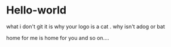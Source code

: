 # Hello-world

what i don't git it is why your logo is a cat .
why isn't adog or bat

home for me is home for you and so on....
